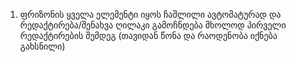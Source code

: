 1. ფრიზონის ყველა ელემენტი იყოს ჩაშლილი ავტომატურად და რედაქტირება/შენახვა ღილაკი გამოჩნდება მხოლოდ პირველი რედაქტირების შემდეგ (თავიდან წონა და რაოდენობა იქნება გახსნილი)
